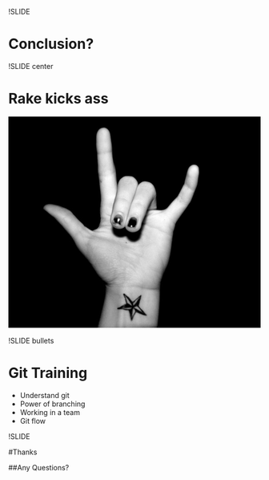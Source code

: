 !SLIDE

# Conclusion?

!SLIDE center

# Rake kicks ass
![rock](rock.jpg)

!SLIDE bullets

# Git Training

* Understand git
* Power of branching
* Working in a team
* Git flow

!SLIDE

#Thanks

##Any Questions?
